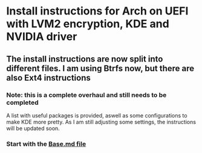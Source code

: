 # Install instructions for Arch on UEFI with LVM2 encryption, KDE and NVIDIA driver

## The install instructions are now split into different files. I am using Btrfs now, but there are also Ext4 instructions

### Note: this is a complete overhaul and still needs to be completed

A list with useful packages is provided, aswell as some configurations to make KDE more pretty.
As I am still adjusting some settings, the instructions will be updated soon.

### Start with the [Base.md file](base.md)
